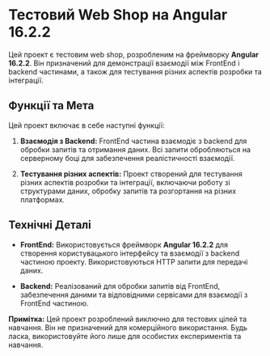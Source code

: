 # Тестовий Web Shop на Angular 16.2.2

Цей проект є тестовим web shop, розробленим на фреймворку **Angular 16.2.2**. Він призначений для демонстрації взаємодії між FrontEnd і backend частинами, а також для тестування різних аспектів розробки та інтеграції.

## Функції та Мета

Цей проект включає в себе наступні функції:

1. **Взаємодія з Backend:**
   FrontEnd частина взаємодіє з backend для обробки запитів та отримання даних. Всі запити обробляються на серверному боці для забезпечення реалістичності взаємодії.

2. **Тестування різних аспектів:**
   Проект створений для тестування різних аспектів розробки та інтеграції, включаючи роботу зі структурами даних, обробку запитів та розгортання на різних платформах.

## Технічні Деталі

- **FrontEnd:**
  Використовується фреймворк **Angular 16.2.2** для створення користувацького інтерфейсу та взаємодії з backend частиною проекту. Використовуються HTTP запити для передачі даних.

- **Backend:**
  Реалізований для обробки запитів від FrontEnd, забезпечення даними та відповідними сервісами для взаємодії з FrontEnd частиною.

**Примітка:**
Цей проект розроблений виключно для тестових цілей та навчання. Він не призначений для комерційного використання. Будь ласка, використовуйте його лише для особистих експериментів та навчання.
